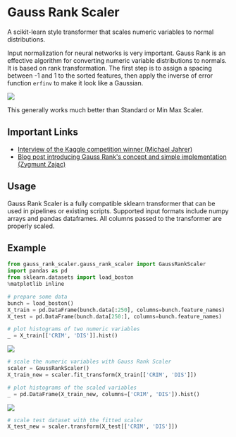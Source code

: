 # Gauss Rank Scaler
  
A scikit-learn style transformer that scales numeric variables to normal distributions. 

Input normalization for neural networks is very important. Gauss Rank is an effective algorithm for converting numeric variable distributions to normals. It is based on rank transformation. The first step is to assign a spacing between -1 and 1 to the sorted features, then apply the inverse of error function `erfinv` to make it look like a Gaussian. 
  
![](https://aldente0630.github.io/assets/gauss_rank_scaler4.png)
  
This generally works much better than Standard or Min Max Scaler.
  
## Important Links
  
* [Interview of the Kaggle competition winner (Michael Jahrer)](https://www.kaggle.com/c/porto-seguro-safe-driver-prediction/discussion/44629#250927)  
* [Blog post introducing Gauss Rank's concept and simple implementation (Zygmunt Zając)](http://fastml.com/preparing-continuous-features-for-neural-networks-with-rankgauss)
  
## Usage

Gauss Rank Scaler is a fully compatible sklearn transformer that can be used in pipelines or existing scripts. Supported input formats include numpy arrays and pandas dataframes. All columns passed to the transformer are properly scaled.

## Example

```python
from gauss_rank_scaler.gauss_rank_scaler import GaussRankScaler
import pandas as pd
from sklearn.datasets import load_boston
%matplotlib inline

# prepare some data
bunch = load_boston()
X_train = pd.DataFrame(bunch.data[:250], columns=bunch.feature_names)
X_test = pd.DataFrame(bunch.data[250:], columns=bunch.feature_names)

# plot histograms of two numeric variables
_ = X_train[['CRIM', 'DIS']].hist()
```
![](https://aldente0630.github.io/assets/gauss_rank_scaler1.png)
```python
# scale the numeric variables with Gauss Rank Scaler
scaler = GaussRankScaler()
X_train_new = scaler.fit_transform(X_train[['CRIM', 'DIS']])

# plot histograms of the scaled variables
_ = pd.DataFrame(X_train_new, columns=['CRIM', 'DIS']).hist()
```
![](https://aldente0630.github.io/assets/gauss_rank_scaler2.png)
```python
# scale test dataset with the fitted scaler
X_test_new = scaler.transform(X_test[['CRIM', 'DIS']])
```
